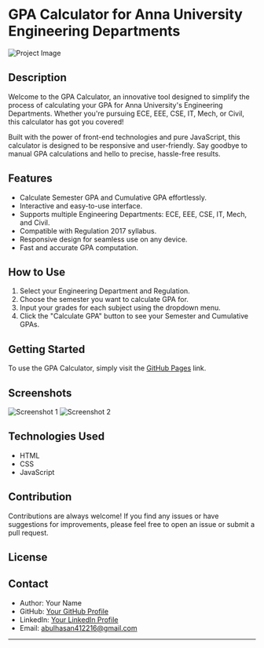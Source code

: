 # GPA Calculator for Anna University Engineering Departments

![Project Image](https://your-image-link-here.com)

## Description

Welcome to the GPA Calculator, an innovative tool designed to simplify the process of calculating your GPA for Anna University's Engineering Departments. Whether you're pursuing ECE, EEE, CSE, IT, Mech, or Civil, this calculator has got you covered!

Built with the power of front-end technologies and pure JavaScript, this calculator is designed to be responsive and user-friendly. Say goodbye to manual GPA calculations and hello to precise, hassle-free results.

## Features

- Calculate Semester GPA and Cumulative GPA effortlessly.
- Interactive and easy-to-use interface.
- Supports multiple Engineering Departments: ECE, EEE, CSE, IT, Mech, and Civil.
- Compatible with Regulation 2017 syllabus.
- Responsive design for seamless use on any device.
- Fast and accurate GPA computation.

## How to Use

1. Select your Engineering Department and Regulation.
2. Choose the semester you want to calculate GPA for.
3. Input your grades for each subject using the dropdown menu.
4. Click the "Calculate GPA" button to see your Semester and Cumulative GPAs.

## Getting Started

To use the GPA Calculator, simply visit the [GitHub Pages](https://abulhasan-salam.github.io/cgpa_calculator/) link.

## Screenshots

![Screenshot 1](https://your-screenshot-link1.com)
![Screenshot 2](https://your-screenshot-link2.com)

## Technologies Used

- HTML
- CSS
- JavaScript

## Contribution

Contributions are always welcome! If you find any issues or have suggestions for improvements, please feel free to open an issue or submit a pull request.

## License



## Contact

- Author: Your Name
- GitHub: [Your GitHub Profile](https://github.com/abulhasan-salam/)
- LinkedIn: [Your LinkedIn Profile](https://www.linkedin.com/in/abul-hasan-51b798225/)
- Email: abulhasan412216@gmail.com

----
